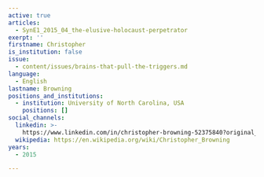 ```yaml
---
active: true
articles:
  - SynE1_2015_04_the-elusive-holocaust-perpetrator
exerpt: ''
firstname: Christopher
is_institution: false
issue:
  - content/issues/brains-that-pull-the-triggers.md
language:
  - English
lastname: Browning
positions_and_institutions:
  - institution: University of North Carolina, USA
    positions: []
social_channels:
  linkedin: >-
    https://www.linkedin.com/in/christopher-browning-52375840?original_referer=https%3A%2F%2Fwww.google.com%2F
  wikipedia: https://en.wikipedia.org/wiki/Christopher_Browning
years:
  - 2015

---
```

